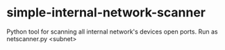 # simple-internal-network-scanner
Python tool for scanning all internal network's devices open ports. Run as netscanner.py &lt;subnet>
